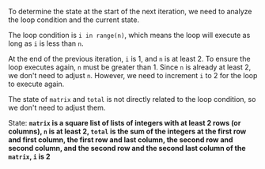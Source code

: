 To determine the state at the start of the next iteration, we need to analyze the loop condition and the current state.

The loop condition is `i in range(n)`, which means the loop will execute as long as `i` is less than `n`.

At the end of the previous iteration, `i` is 1, and `n` is at least 2. To ensure the loop executes again, `n` must be greater than 1. Since `n` is already at least 2, we don't need to adjust `n`. However, we need to increment `i` to 2 for the loop to execute again.

The state of `matrix` and `total` is not directly related to the loop condition, so we don't need to adjust them.

State: **`matrix` is a square list of lists of integers with at least 2 rows (or columns), `n` is at least 2, `total` is the sum of the integers at the first row and first column, the first row and last column, the second row and second column, and the second row and the second last column of the `matrix`, `i` is 2**